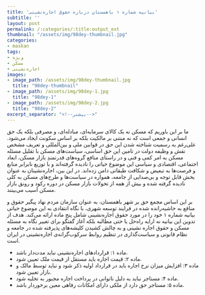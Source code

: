 ```yaml
---
title: 'بیانیه شماره ۱ باهمستان درباره حقوق اجاره‌نشینی'
subtitle: ''
layout: post
permalink: /:categories/:title:output_ext
thumbnail: "/assets/img/98dey-thumbnail.jpg"
categories:
- maskan
tags:
- ویژه
- مسکن
- اجاره‌نشینی
images:
- image_path: /assets/img/98dey-thumbnail.jpg
  title: "98dey-thumbnail"
- image_path: /assets/img/98dey-1.jpg
  title: "98dey-1"
- image_path: /assets/img/98dey-2.jpg
  title: "98dey-2"
excerpt_separator: "<!--بیشتر-->"
---
```


ما بر این باوریم که مسکن نه یک کالای سرمایه‌ای، مبادله‌ای، و مصرفی بلکه یک حق انسانی و جمعی است که نه مبتنی بر مالکیت بلکه بر اساس سکونت ایجاد می‌شود. علی‌رغم به رسمیت شناخته شدن این حق در قوانین ملی و بین‌المللی و تعریف مشخص نقش و وظیفه دولت در تامین این حق اساسی، سیاست‌های مسکن با تقلیل مسئله مسکن به امر کمی و فنی و در راستای منافع گروه‌های قدرتمندِ بازار مسکن، ابعاد اجتماعی، اقتصادی و سیاسی این موضوع حیاتی را نادیده گرفته‌اند و با توزیع نابرابر منابع و فرصت‌ها به تبعیض و شکافت طبقاتی دامن زده‌اند. در این بین، اجاره‌نشینان به عنوان بخش قابل توجه و بی‌صدایی از جامعه، همواره در سیاست‌ها و طرح‌های مسکن به کلی نادیده گرفته شده و بیش از همه از تحولات بازار مسکن در دوره رکود و رونق بازار مسکن آسیب‌ می‌بینند.

بر این اساس مجمع حق بر شهر باهمستان، به عنوان سازمان مردم نهاد پیگیر حقوق و منافع به حاشیه‌رانده شده در فرایند توسعه شهری، با نگاه انتقادی به این موضوع حیاتی بیانیه شماره ۱ خود را در مورد حقوق اجاره‌نشینی شامل پنج ماده ارائه می‌کند. هدف از تدوین این بیانیه نه ارایه راه‌حل یا حتی مطالبه بلکه آغاز گفتگو برای تغییر نگاه به مسئله مسکن و حقوق اجاره نشینی و به چالش کشیدن کلیشه‌های پذیرفته شده در جامعه و نظام قانونی و سیاست‌گذاری در تنظیم روابط سرکوب‌گرانه‌ی اجاره‌نشینی در ایران است.

- ماده ۱: قراردادهای اجاره‌نشینی نباید مدت‌دار باشد.
- ماده ۲: قیمت اجاره باید مستقل از قیمت ملک تعیین شود.
- ماده ۳: افزایش میزان نرخ اجاره باید در قرارداد اولیه ذکر شود و نباید توسط مالک و بازار تعیین شود.
- ماده ۴: مستاجر نباید به دلیل ناتوانی در پرداخت اجاره مجبور به تخلیه شود.
- ماده ۵: مستاجر حق دارد از ملکی دارای امکانات رفاهی معین برخوردار باشد.